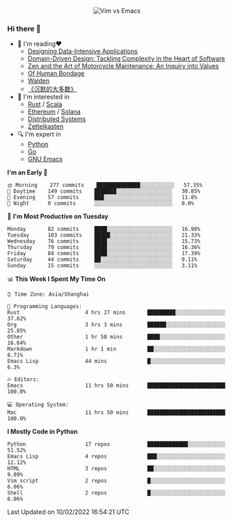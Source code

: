 <p align="center">
    <img src="https://gist.githubusercontent.com/coldnight/e696baffb094e71c96cb302118878eae/raw/40ea5053a6f66cc65f90f437e4173497da225958/banner.gif" alt="Vim vs Emacs" />
</p>

### Hi there 👋

- 📖 I'm reading❤️
    + [Designing Data-Intensive Applications](https://www.oreilly.com/library/view/designing-data-intensive-applications/9781491903063/)
    + [Domain-Driven Design: Tackling Complexity in the Heart of Software](https://www.dddcommunity.org/book/evans_2003/)
    + [Zen and the Art of Motorcycle Maintenance: An Inquiry into Values](https://en.wikipedia.org/wiki/Zen_and_the_Art_of_Motorcycle_Maintenance)
    + [Of Human Bondage](https://en.wikipedia.org/wiki/Of_Human_Bondage)
    + [Walden](https://en.wikipedia.org/wiki/Walden)
    + [《沉默的大多数》](https://en.wikipedia.org/wiki/Silent_majority)
- 🌱 I'm interested in
    + [Rust](https://www.rust-lang.org/) / [Scala](https://www.scala-lang.org/)
    + [Ethereum](https://ethereum.org/en/) / [Solana](https://solana.com/)
	+ [Distributed Systems](https://www.linuxzen.com/notes/topics/20200320174417_%E5%88%86%E5%B8%83%E5%BC%8F/)
	+ [Zettelkasten](https://www.linuxzen.com/notes/notes/20220120080920-slip_box/)
- 🔍 I'm expert in
    + [Python](https://www.python.org/)
    + [Go](https://go.dev/)
    + [GNU Emacs](https://www.gnu.org/software/emacs/)

<!--START_SECTION:waka-->
**I'm an Early 🐤**

```text
🌞 Morning    277 commits    ██████████████░░░░░░░░░░░   57.35%
🌆 Daytime    149 commits    ███████░░░░░░░░░░░░░░░░░░   30.85%
🌃 Evening    57 commits     ███░░░░░░░░░░░░░░░░░░░░░░   11.8%
🌙 Night      0 commits      ░░░░░░░░░░░░░░░░░░░░░░░░░   0.0%

```
📅 **I'm Most Productive on Tuesday**

```text
Monday       82 commits     ████░░░░░░░░░░░░░░░░░░░░░   16.98%
Tuesday      103 commits    █████░░░░░░░░░░░░░░░░░░░░   21.33%
Wednesday    76 commits     ████░░░░░░░░░░░░░░░░░░░░░   15.73%
Thursday     79 commits     ████░░░░░░░░░░░░░░░░░░░░░   16.36%
Friday       84 commits     ████░░░░░░░░░░░░░░░░░░░░░   17.39%
Saturday     44 commits     ██░░░░░░░░░░░░░░░░░░░░░░░   9.11%
Sunday       15 commits     ░░░░░░░░░░░░░░░░░░░░░░░░░   3.11%

```


📊 **This Week I Spent My Time On**

```text
⌚︎ Time Zone: Asia/Shanghai

💬 Programming Languages:
Rust                     4 hrs 27 mins       █████████░░░░░░░░░░░░░░░░   37.62%
Org                      3 hrs 3 mins        ██████░░░░░░░░░░░░░░░░░░░   25.85%
Other                    1 hr 58 mins        ████░░░░░░░░░░░░░░░░░░░░░   16.64%
Markdown                 1 hr 1 min          ██░░░░░░░░░░░░░░░░░░░░░░░   8.71%
Emacs Lisp               44 mins             █░░░░░░░░░░░░░░░░░░░░░░░░   6.3%

🔥 Editors:
Emacs                    11 hrs 50 mins      █████████████████████████   100.0%

💻 Operating System:
Mac                      11 hrs 50 mins      █████████████████████████   100.0%

```

**I Mostly Code in Python**

```text
Python                   17 repos            █████████████░░░░░░░░░░░░   51.52%
Emacs Lisp               4 repos             ███░░░░░░░░░░░░░░░░░░░░░░   12.12%
HTML                     3 repos             ██░░░░░░░░░░░░░░░░░░░░░░░   9.09%
Vim script               2 repos             █░░░░░░░░░░░░░░░░░░░░░░░░   6.06%
Shell                    2 repos             █░░░░░░░░░░░░░░░░░░░░░░░░   6.06%

```



 Last Updated on 10/02/2022 16:54:21 UTC
<!--END_SECTION:waka-->
